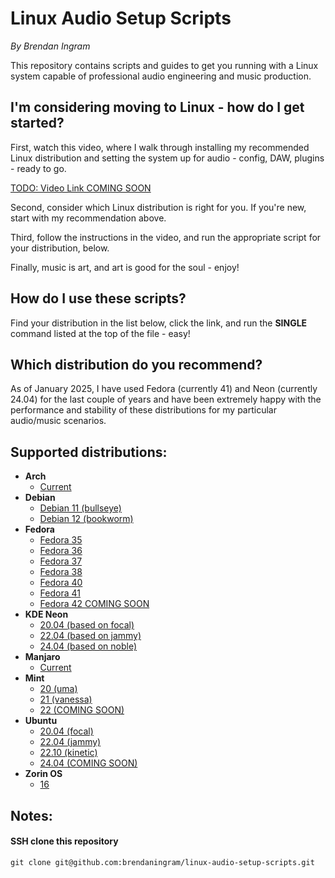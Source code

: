 # Linux Audio Setup Scripts

*By Brendan Ingram*

This repository contains scripts and guides to get you running with a Linux system capable of professional audio engineering and music production.

## I'm considering moving to Linux - how do I get started?

First, watch this video, where I walk through installing my recommended Linux distribution and setting the system up for audio - config, DAW, plugins - ready to go.

[TODO: Video Link COMING SOON](debian/11/install-audio-jack.sh)

Second, consider which Linux distribution is right for you. If you're new, start with my recommendation above.

Third, follow the instructions in the video, and run the appropriate script for your distribution, below.

Finally, music is art, and art is good for the soul - enjoy!

## How do I use these scripts?

Find your distribution in the list below, click the link, and run the **SINGLE** command listed at the top of the file - easy!

## Which distribution do you recommend?

As of January 2025, I have used Fedora (currently 41) and Neon (currently 24.04) for the last couple of years and have been extremely happy with the performance and stability of these distributions for my particular audio/music scenarios.

## Supported distributions:

- **Arch**
  - [Current](arch/install-audio.sh)
- **Debian**
  - [Debian 11 (bullseye)](debian/11/install-audio-jack.sh)
  - [Debian 12 (bookworm)](debian/12/install-audio.sh)
- **Fedora**
  - [Fedora 35](fedora/35/install-audio.sh)
  - [Fedora 36](fedora/36/install-audio.sh)
  - [Fedora 37](fedora/37/install-audio.sh)
  - [Fedora 38](fedora/38/install-audio.sh)
  - [Fedora 40](fedora/40/install-audio.sh)
  - [Fedora 41](fedora/41/install-audio.sh)
  - [Fedora 42 COMING SOON](fedora/41/install-audio.sh)
- **KDE Neon**
  - [20.04 (based on focal)](neon/2004/install-audio.sh)
  - [22.04 (based on jammy)](neon/2204/install-audio.sh)
  - [24.04 (based on noble)](neon/2404/install-audio.sh)
- **Manjaro**
  - [Current](manjaro/install-audio.sh)
- **Mint**
  - [20 (uma)](mint/20/install-audio.sh)
  - [21 (vanessa)](mint/21/install-audio.sh)
  - [22 (COMING SOON)](mint/22/install-audio.sh)
- **Ubuntu**
  - [20.04 (focal)](ubuntu/2004/install-audio.sh)
  - [22.04 (jammy)](ubuntu/2204/install-audio.sh)
  - [22.10 (kinetic)](ubuntu/2210/install-audio.sh)
  - [24.04 (COMING SOON)](ubuntu/2404/install-audio.sh)
- **Zorin OS**
  - [16](zorinos/16/install-audio.sh)

## Notes:

#### SSH clone this repository
`git clone git@github.com:brendaningram/linux-audio-setup-scripts.git`